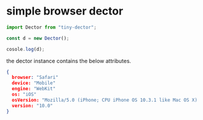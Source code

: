 # simple browser dector

```javascript
import Dector from "tiny-dector";

const d = new Dector();

cosole.log(d);
```

the dector instance contains the below attributes.

```json
{
  browser: "Safari"
  device: "Mobile"
  engine: "WebKit"
  os: "iOS"
  osVersion: "Mozilla/5.0 (iPhone; CPU iPhone OS 10.3.1 like Mac OS X) AppleWebKit/603.1.30 (KHTML, like Gecko) Version/10.0 Mobile/14E304 Safari/602.1"
  version: "10.0"
}
```

